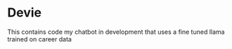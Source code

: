 # Devie
This contains code my chatbot in development that uses a fine tuned llama trained on career data
